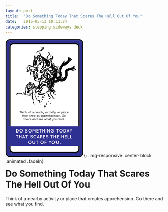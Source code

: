 ```yaml
---
layout: post
title:  "Do Something Today That Scares The Hell Out Of You"
date:   2015-05-13 10:11:24
categories: stepping sideways deck
---
```

![Do Something Today That Scares The Hell Out Of You Card](https://github.com/steppingsideways/steppingsideways.github.io/blob/master/images/do_something_today.png?raw=true){: .img-responsive .center-block .animated .fadeIn}

<div class="row">
	<div class="animated fadeIn col-md-12">
		<h1 style="margin-top:0px;">Do Something Today That Scares The Hell Out Of You</h1>
		Think of a nearby activity or place that creates apprehension. Go there and see what you find.
	</div>
</div>